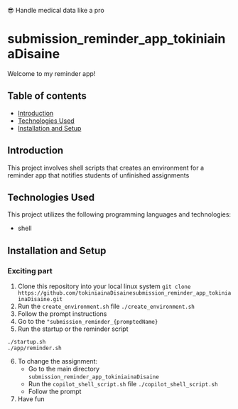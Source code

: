😎 Handle medical data like a pro

# submission_reminder_app_tokiniainaDisaine

Welcome to my reminder app!

## Table of contents
- [Introduction](#introduction)
- [Technologies Used](#technologies-used)
- [Installation and Setup](#installation)


## Introduction

This project involves shell scripts that creates an environment for a reminder app that notifies students of unfinished assignments

## Technologies Used

This project utilizes the following programming languages and technologies:
- shell

## Installation and Setup

### Exciting part

1. Clone this repository into your local linux system 
```git clone https://github.com/tokiniainaDisainesubmission_reminder_app_tokiniainaDisaine.git```
2. Run the `create_environment.sh` file
```./create_environment.sh```
3. Follow the prompt instructions
4. Go to the `"submission_reminder_{promptedName}`
5. Run the startup or the reminder script
```
./startup.sh 
./app/reminder.sh
```
6. To change the assignment:
    - Go to the main directory `submission_reminder_app_tokiniainaDisaine`
    - Run the `copilot_shell_script.sh` file
    ```./copilot_shell_script.sh```
    - Follow the prompt
7. Have fun